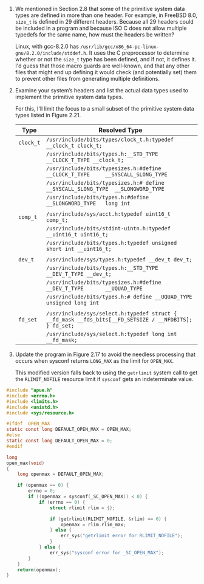 1. We mentioned in Section 2.8 that some of the primitive system data types are
   defined in more than one header. For example, in FreeBSD 8.0, `size_t` is
   defined in 29 different headers. Because all 29 headers could be included
   in a program and because ISO C does not allow multiple typedefs for the same
   name, how must the headers be written?

   Linux, with gcc-8.2.0 has `/usr/lib/gcc/x86_64-pc-linux-gnu/8.2.0/include/stddef.h`.
   It uses the C preprocessor to determine whether or not the `size_t` type
   has been defined, and if not, it defines it.  I'd guess that those macro
   guards are well-known, and that any other files that might end up
   defining it would check (and potentially set) them to prevent other files
   from generating multiple definitions.

2. Examine your system’s headers and list the actual data types used to
   implement the primitive system data types.

   For this, I'll limit the focus to a small subset of the primitive system data
   types listed in Figure 2.21.

   | Type           | Resolved Type
   | -------------- | --------------------------------------------------------------------------------
   | `clock_t`      | `/usr/include/bits/types/clock_t.h:typedef __clock_t clock_t;`
   |                | `/usr/include/bits/types.h:__STD_TYPE __CLOCK_T_TYPE __clock_t;`
   |                | `/usr/include/bits/typesizes.h:#define __CLOCK_T_TYPE		__SYSCALL_SLONG_TYPE`
   |                | `/usr/include/bits/typesizes.h:# define __SYSCALL_SLONG_TYPE	__SLONGWORD_TYPE`
   |                | `/usr/include/bits/types.h:#define __SLONGWORD_TYPE	long int`
   |                |
   | `comp_t`       | `/usr/include/sys/acct.h:typedef uint16_t comp_t;`
   |                | `/usr/include/bits/stdint-uintn.h:typedef __uint16_t uint16_t;`
   |                | `/usr/include/bits/types.h:typedef unsigned short int __uint16_t;`
   |                |
   | `dev_t`        | `/usr/include/sys/types.h:typedef __dev_t dev_t;`
   |                | `/usr/include/bits/types.h:__STD_TYPE __DEV_T_TYPE __dev_t;`
   |                | `/usr/include/bits/typesizes.h:#define __DEV_T_TYPE		__UQUAD_TYPE`
   |                | `/usr/include/bits/types.h:# define __UQUAD_TYPE		unsigned long int`
   |                |
   | `fd_set`       | `/usr/include/sys/select.h:typedef struct { __fd_mask __fds_bits[__FD_SETSIZE / __NFDBITS]; } fd_set;`
   |                | `/usr/include/sys/select.h:typedef long int __fd_mask;`

3. Update the program in Figure 2.17 to avoid the needless processing that
   occurs when sysconf returns `LONG_MAX` as the limit for `OPEN_MAX`.

   This modified version falls back to using the `getrlimit` system call to get
   the `RLIMIT_NOFILE` resource limit if `sysconf` gets an indeterminate value.

```c
#include "apue.h"
#include <errno.h>
#include <limits.h>
#include <unistd.h>
#include <sys/resource.h>

#ifdef  OPEN_MAX
static const long DEFAULT_OPEN_MAX = OPEN_MAX;
#else
static const long DEFAULT_OPEN_MAX = 0;
#endif

long
open_max(void)
{
    long openmax = DEFAULT_OPEN_MAX;

    if (openmax == 0) {
        errno = 0;
        if ((openmax = sysconf(_SC_OPEN_MAX)) < 0) {
            if (errno == 0) {
                struct rlimit rlim = {};

                if (getrlimit(RLIMIT_NOFILE, &rlim) == 0) {
                    openmax = rlim.rlim_max;
                } else {
                    err_sys("getrlimit error for RLIMIT_NOFILE");
                }
            } else {
                err_sys("sysconf error for _SC_OPEN_MAX");
        }
    }
    return(openmax);
}
```
